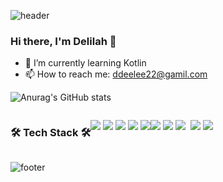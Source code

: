 ![header](https://capsule-render.vercel.app/api?type=waving&color=gradient&height=220&section=header&text=Daeun%20Lee&fontSize=50&animation=fadeIn&fontAlignY=38&desc=Client%20Developer%20with%20React%20Native&descAlignY=51&descAlign=62)

### Hi there, I'm Delilah 👋

- 🌱 I’m currently learning  Kotlin
- 📫 How to reach me: ddeelee22@gamil.com

<div>
  
  ![Anurag's GitHub stats](https://github-readme-stats.vercel.app/api?username=delilah1004&show_icons=true&count_private=true&bg_color=FFFFFF&icon_color=A16AB1&title_color=601870&hide=issues)<br>
  <!-- ![Top Langs](https://github-readme-stats.vercel.app/api/top-langs/?username=delilah1004&hide=python)<br> -->
  <!-- ![willianrod's wakatime stats](https://github-readme-stats.vercel.app/api/wakatime?username=delilah1004) -->
  
</div>

<div style="display:flex">
  <h3>🛠 Tech Stack 🛠</h3>
  <p>
    <img src="https://img.shields.io/badge/ReactNative-61DAFB?style=flat&logo=React&logoColor=white"/>
    <img src="https://img.shields.io/badge/JavaScript-F7DF1E?style=flat&logo=JavaScript&logoColor=white"/>
    <img src="https://img.shields.io/badge/Android-3DDC84?style=flat&logo=Android&logoColor=white"/>
    <img src="https://img.shields.io/badge/Java-007396?style=flat&logo=Java&logoColor=white"/>
    <img src="https://img.shields.io/badge/Kotlin-E54063?style=flat&logo=Kotlin&logoColor=white"/> 
  </p>
  <p>
    <img src="https://img.shields.io/badge/Python-3776AB?style=flat&logo=Python&logoColor=white"/>
    <img src="https://img.shields.io/badge/Flask-000000?style=flat&logo=Flask&logoColor=white"/>
    <img src="https://img.shields.io/badge/Mysql-3461AA?style=flat&logo=MySql&logoColor=white"/></a>&nbsp 
    <img src="https://img.shields.io/badge/Firebase-FFCA28?style=flat&logo=Firebase&logoColor=black"/>
    <img src="https://img.shields.io/badge/Git-F05032?style=flat&logo=Git&logoColor=white"/>
  </p>
</div>

![footer](https://capsule-render.vercel.app/api?type=waving&color=gradient&height=100&section=footer)
